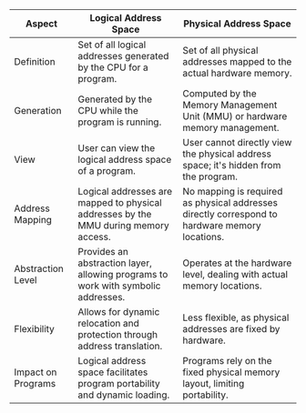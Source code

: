 
| Aspect | Logical Address Space | Physical Address Space |
| --- | --- | --- |
| Definition | Set of all logical addresses generated by the CPU for a program. | Set of all physical addresses mapped to the actual hardware memory. |
| Generation | Generated by the CPU while the program is running. | Computed by the Memory Management Unit (MMU) or hardware memory management. |
| View | User can view the logical address space of a program. | User cannot directly view the physical address space; it's hidden from the program. |
| Address Mapping | Logical addresses are mapped to physical addresses by the MMU during memory access. | No mapping is required as physical addresses directly correspond to hardware memory locations. |
| Abstraction Level | Provides an abstraction layer, allowing programs to work with symbolic addresses. | Operates at the hardware level, dealing with actual memory locations. |
| Flexibility | Allows for dynamic relocation and protection through address translation. | Less flexible, as physical addresses are fixed by hardware. |
| Impact on Programs | Logical address space facilitates program portability and dynamic loading. | Programs rely on the fixed physical memory layout, limiting portability. |